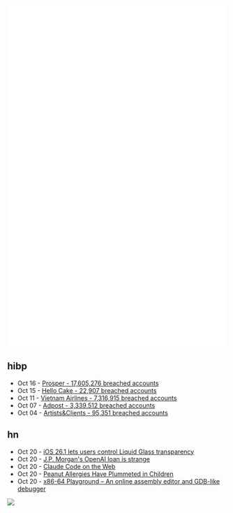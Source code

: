 ![Metrics](https://raw.githubusercontent.com/phixion/phixion/master/metrics.svg)

## hibp

<!--
for https://github.com/phixion/phixion/blob/main/.github/workflows/feeds.yml
-->
<!--START_SECTION:haveibeenpwnd-->
- Oct 16 - [Prosper - 17,605,276 breached accounts](https://haveibeenpwned.com/Breach/Prosper)
- Oct 15 - [Hello Cake - 22,907 breached accounts](https://haveibeenpwned.com/Breach/HelloCake)
- Oct 11 - [Vietnam Airlines - 7,316,915 breached accounts](https://haveibeenpwned.com/Breach/VietnamAirlines)
- Oct 07 - [Adpost - 3,339,512 breached accounts](https://haveibeenpwned.com/Breach/Adpost)
- Oct 04 - [Artists&Clients - 95,351 breached accounts](https://haveibeenpwned.com/Breach/ArtistsNClients)
<!--END_SECTION:haveibeenpwnd-->

## hn

<!--
for https://github.com/phixion/phixion/blob/main/.github/workflows/feeds.yml
-->
<!--START_SECTION:hn-->
- Oct 20 - [iOS 26.1 lets users control Liquid Glass transparency](https://www.macrumors.com/2025/10/20/ios-26-1-liquid-glass-toggle/)
- Oct 20 - [J.P. Morgan's OpenAI loan is strange](https://marketunpack.com/j-p-morgans-openai-loan-is-strange/)
- Oct 20 - [Claude Code on the Web](https://www.anthropic.com/news/claude-code-on-the-web)
- Oct 20 - [Peanut Allergies Have Plummeted in Children](https://www.nytimes.com/2025/10/20/well/peanut-allergy-drop.html)
- Oct 20 - [x86-64 Playground – An online assembly editor and GDB-like debugger](https://x64.halb.it/)
<!--END_SECTION:hn-->

<!--
for https://yhype.me
-->
![](https://hit.yhype.me/github/profile?user_id=13013670)

